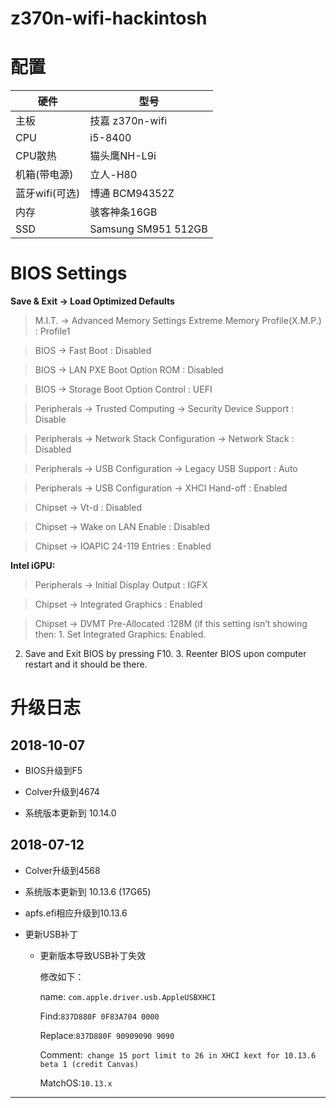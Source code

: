 # z370n-wifi-hackintosh
# 配置

硬件 | 型号 
---|---
主板 | 技嘉 z370n-wifi  
CPU| i5-8400 
CPU散热|猫头鹰NH-L9i 
机箱(带电源)|立人-H80 
蓝牙wifi(可选)|博通 BCM94352Z 
内存| 骇客神条16GB 
SSD | Samsung SM951 512GB 


# BIOS Settings
**Save & Exit → Load Optimized Defaults**

> M.I.T. → Advanced Memory Settings Extreme Memory Profile(X.M.P.) : Profile1

> BIOS → Fast Boot : Disabled

> BIOS → LAN PXE Boot Option ROM : Disabled

> BIOS → Storage Boot Option Control : UEFI

> Peripherals → Trusted Computing → Security Device Support : Disable

> Peripherals → Network Stack Configuration → Network Stack : Disabled

> Peripherals → USB Configuration → Legacy USB Support : Auto

> Peripherals → USB Configuration → XHCI Hand-off : Enabled

> Chipset → Vt-d : Disabled

> Chipset → Wake on LAN Enable : Disabled

> Chipset → IOAPIC 24-119 Entries : Enabled

 **Intel iGPU:**
> Peripherals → Initial Display Output : IGFX

> Chipset → Integrated Graphics : Enabled

> Chipset → DVMT Pre-Allocated :128M (if this setting isn’t showing then: 1. Set Integrated Graphics: Enabled. 

2. Save and Exit BIOS by pressing F10. 3. Reenter BIOS upon computer restart and it should be there.

# 升级日志


  ## 2018-10-07

 - BIOS升级到F5
 
 - Colver升级到4674

 - 系统版本更新到 10.14.0



  ## 2018-07-12

 - Colver升级到4568

 - 系统版本更新到 10.13.6 (17G65)

 - apfs.efi相应升级到10.13.6

 - 更新USB补丁

    - 更新版本导致USB补丁失效

      修改如下：

      name: `com.apple.driver.usb.AppleUSBXHCI`

      Find:`837D880F 0F83A704 0000`

      Replace:`837D880F 90909090 9090`

      Comment:` change 15 port limit to 26 in XHCI kext for 10.13.6 beta 1 (credit Canvas)`

      MatchOS:`10.13.x`

---


